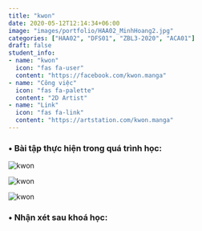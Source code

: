 ```yaml
---
title: "kwon"
date: 2020-05-12T12:14:34+06:00
image: "images/portfolio/HAA02_MinhHoang2.jpg"
categories: ["HAA02", "DFS01", "ZBL3-2020", "ACA01"]
draft: false
student_info:
- name: "kwon"
  icon: "fas fa-user"
  content: "https://facebook.com/kwon.manga"
- name: "Công việc"
  icon: "fas fa-palette"
  content: "2D Artist"
- name: "Link"
  icon: "fas fa-link"
  content: "https://artstation.com/kwon.manga"
---
```



### • Bài tập thực hiện trong quá trình học:

![kwon](/images/portfolio/HAA02_MinhHoang1.jpg)

![kwon](/images/portfolio/HAA02_MinhHoang3.jpg)

![kwon](/images/portfolio/HAA02_MinhHoang4.jpg)


### • Nhận xét sau khoá học:
